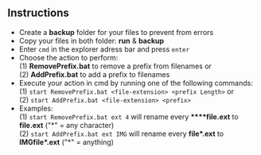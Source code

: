 ## Instructions

- Create a **backup** folder for your files to prevent from errors
- Copy your files in both folder: **run** & **backup**
- Enter `cmd` in the explorer adress bar and press `enter`
- Choose the action to perform: <br />
(1) **RemovePrefix.bat** to remove a prefix from filenames or <br />
(2) **AddPrefix.bat** to add a prefix to filenames
- Execute your action in cmd by running one of the following commands: <br />
(1) `start RemovePrefix.bat <file-extension> <prefix Length>` or <br />
(2) `start AddPrefix.bat <file-extension> <prefix>`
- Examples: <br />
(1) `start RemovePrefix.bat ext 4` will rename every **\*\*\*\*file.ext** to **file.ext** ("\*" = any character) <br />
(2) `start AddPrefix.bat ext IMG` will rename every **file\*.ext** to **IMGfile\*.ext** ("\*" = anything)
